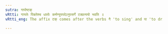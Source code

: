 ```yaml
---
sutra: गापोष्टक्
vRtti: गायतेः पिबतेश्च धातोः कर्मण्युपपदेऽनुपसर्गे टक्प्रत्ययो भवति ॥
vRtti_eng: The affix टक् comes after the verbs गै 'to sing' and पा 'to drink' when used without a preposition, and when the object is in composition with it.

---
```

